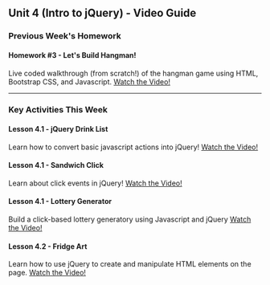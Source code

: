 ## Unit 4 (Intro to jQuery) - Video Guide

### Previous Week's Homework
#### Homework #3 - Let's Build Hangman!
Live coded walkthrough (from scratch!) of the hangman game using HTML, Bootstrap CSS, and Javascript. [Watch the Video!](https://youtu.be/cgdmOR15cn4)

----

### Key Activities This Week
#### Lesson 4.1 - jQuery Drink List
Learn how to convert basic javascript actions into jQuery!
[Watch the Video!](https://www.youtube.com/watch?v=9_9-NeU2L_U)

#### Lesson 4.1 - Sandwich Click
Learn about click events in jQuery!
[Watch the Video!](https://www.youtube.com/watch?v=6BLReDBUZRk)

#### Lesson 4.1 - Lottery Generator
Build a click-based lottery generatory using Javascript and jQuery
[Watch the Video!](https://www.youtube.com/watch?v=Nh4wxhzePIs)

#### Lesson 4.2 - Fridge Art
Learn how to use jQuery to create and manipulate HTML elements on the page.
[Watch the Video!](https://www.youtube.com/watch?v=gC529k3KzmE)
